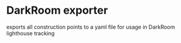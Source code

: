 # DarkRoom exporter
exports all construction points to a yaml file for usage in DarkRoom lighthouse tracking